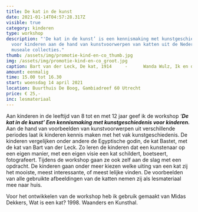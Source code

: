 ```yaml
---
title: De kat in de kunst
date: 2021-01-14T04:57:28.317Z
visible: true
category: kinderen
type: workshop
description: "'De kat in de kunst’ is een kennismaking met kunstgeschiedenis
  voor kinderen aan de hand van kunstvoorwerpen van katten uit de Nederlandse
  museale collecties."
thumb: /assets/img/promotie-kind-en-co_thumb.jpg
img: /assets/img/promotie-kind-en-co_groot.jpg
caption: Bart van der Leck, De kat, 1914     -      Wanda Wulz, Ik en de kat, 1932
amount: eenmalig
time: 15.00 tot 16.30
start: woensdag 14 april 2021
location: Buurthuis De Boog, Gambiadreef 60 Utrecht
price: € 25,-
inc: lesmateriaal
---
```

Aan kinderen in de leeftijd van 8 tot en met 12 jaar geef ik de workshop *‘**De kat in de kunst’ Een kennismaking met kunstgeschiedenis voor kinderen.*** Aan de hand van voorbeelden van kunstvoorwerpen uit verschillende periodes laat ik kinderen kennis maken met het vak kunstgeschiedenis. De kinderen vergelijken onder andere de Egyptische godin, de kat Bastet, met de kat van Bart van der Leck. Zo leren de kinderen dat een kunstenaar op een eigen manier, met een eigen visie een kat schildert, boetseert, fotografeert. Tijdens de workshop gaan ze ook zelf aan de slag met een opdracht. De kinderen gaan onder meer kiezen welke uiting van een kat zij het mooiste, meest interessante, of meest lelijke vinden.  De voorbeelden van alle gebruikte afbeeldingen van de katten nemen zij als lesmateriaal mee naar huis.

Voor het ontwikkelen van de workshop heb ik gebruik gemaakt van Midas Dekkers, Wat is een kat? 1998. Waanders en Kunsthal.